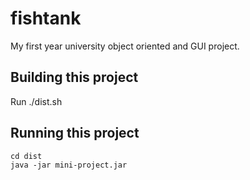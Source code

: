 fishtank
========

My first year university object oriented and GUI project.

Building this project
---------------------
Run
    ./dist.sh

Running this project
--------------------
    cd dist
    java -jar mini-project.jar
